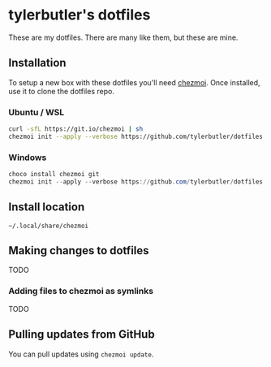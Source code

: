 # tylerbutler's dotfiles

These are my dotfiles. There are many like them, but these are mine.

## Installation

To setup a new box with these dotfiles you'll need [chezmoi][]. Once installed, use it to clone the dotfiles repo.


### Ubuntu / WSL

```bash
curl -sfL https://git.io/chezmoi | sh
chezmoi init --apply --verbose https://github.com/tylerbutler/dotfiles.git
```

### Windows

```powershell
choco install chezmoi git
chezmoi init --apply --verbose https://github.com/tylerbutler/dotfiles.git
```


## Install location

`~/.local/share/chezmoi`


## Making changes to dotfiles

TODO


### Adding files to chezmoi as symlinks

TODO


## Pulling updates from GitHub

You can pull updates using `chezmoi update`.


[chezmoi]: https://www.chezmoi.io/
